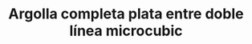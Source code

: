 ---
title: Argolla completa plata entre doble línea microcubic
date: 
draft: false

# descripcion
description : Argolla de plata con piedras microcubic.  Se puede usar tanto con los cubic hacia el frente como con la parte posterior lisa y calada hacia el frente. Dos aros en uno!

materials: Plata 925

color: Plateado

dimensions: 1,5 diam 0,4 ancho

code: 01-11-0351

type: "Aros"

categories: []

# Images
# first image will be shown in the product page
images:
  # - image: "images/path_to_image"
  # La ubicacion de las imagenes es imagenes/Aros/Aros.Argollas/01-11-0351-argolla-completa-plata-entre-doble-linea-microcubic
  - image: "./images/aros/argollas/01-11-0351-argolla-completa-plata-entre-doble-linea-microcubic_a.JPG"
  - image: "./images/aros/argollas/01-11-0351-argolla-completa-plata-entre-doble-linea-microcubic_b.JPG"
---